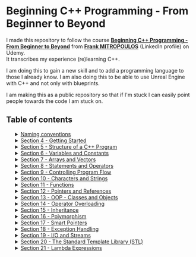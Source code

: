 # Beginning C++ Programming - From Beginner to Beyond

I made this repository to follow the course [**Beginning C++ Programming - From Beginner to Beyond**](https://www.udemy.com/course/beginning-c-plus-plus-programming/) from [**Frank MITROPOULOS**](https://www.linkedin.com/in/frank-j-mitropoulos/) (LinkedIn profile) on Udemy. <br>
It transcribes my experience (re)learning C++.

I am doing this to gain a new skill and to add a programming language to those I already know. I am also doing this to be able to use Unreal Engine with C++ and not only with blueprints.

I am making this as a public repository so that if I'm stuck I can easily point people towards the code I am stuck on.


## Table of contents
<ol>
   <details>
      <summary><a href="https://github.com/Cedro23/BeginningCPP/tree/master/Naming%20Convention">Naming conventions</a></summary>
      <ol>
         <li><a href="https://github.com/Cedro23/BeginningCPP/tree/master/Naming%20Convention#classes-and-class-attributes-">Classes and class attributes</a></li>
         <li><a href="https://github.com/Cedro23/BeginningCPP/tree/master/Naming%20Convention#functions-and-function-arguments-">Functions and Function arguments</a></li>
         <li><a href="https://github.com/Cedro23/BeginningCPP/tree/master/Naming%20Convention#variables-">Variables</a></li>
         <li><a href="https://github.com/Cedro23/BeginningCPP/tree/master/Naming%20Convention#constants-">Constants</a></li>
         <li><a href="https://github.com/Cedro23/BeginningCPP/tree/master/Naming%20Convention#file-naming-">File naming</a></li>
      </ol>
   </details>
   <details>
      <summary><a href="https://github.com/Cedro23/BeginningCPP/tree/master/Section%204/FirstProgram">Section 4 - Getting Started</a></summary>
      <ol>
         <li><a href="https://github.com/Cedro23/BeginningCPP/tree/master/Section%204#ides-functionalities-">IDEs functionalities</a></li>
         <li><a href="https://github.com/Cedro23/BeginningCPP/tree/master/Section%204#compiler-errors-">Compiler errors</a></li>
         <li><a href="https://github.com/Cedro23/BeginningCPP/tree/master/Section%204#compiler-warnings-">Compiler warnings</a></li>
         <li><a href="https://github.com/Cedro23/BeginningCPP/tree/master/Section%204#linker-errors-">Linker errors</a></li>
         <li><a href="https://github.com/Cedro23/BeginningCPP/tree/master/Section%204#runtime-errors-">Runtime errors</a></li>
         <li><a href="https://github.com/Cedro23/BeginningCPP/tree/master/Section%204#logic-errors-">Logic errors</a></li>
         <li><a href="https://github.com/Cedro23/BeginningCPP/tree/master/Section%204#section-challenge-">Section challenge</a></li>
         <li><a href="https://github.com/Cedro23/BeginningCPP/tree/master/Section%204#section-quizz-">Section quizz</a></li>
      </ol>
   </details>
   <details>
      <summary><a href="https://github.com/Cedro23/BeginningCPP/tree/master/Section%205">Section 5 - Structure of a C++ Program</a></summary>
      <ol>
         <li><a href="https://github.com/Cedro23/BeginningCPP/blob/master/Section%205/README.md#syntax-">Syntax</a></li>
	 <li><a href="https://github.com/Cedro23/BeginningCPP/blob/master/Section%205/README.md#preprocessor-and-preprocessor-directives-">Preprocessor and preprocessor directives</a></li>
	 <li><a href="https://github.com/Cedro23/BeginningCPP/blob/master/Section%205/README.md#comments-">Comments</a></li>
         <li><a href="https://github.com/Cedro23/BeginningCPP/blob/master/Section%205/README.md#the-main-function-">The main() function</a></li>
	 <li><a href="https://github.com/Cedro23/BeginningCPP/blob/master/Section%205/README.md#namespaces-">Namespaces</a></li>
      	 <li><a href="https://github.com/Cedro23/BeginningCPP/blob/master/Section%205/README.md#basic-input-and-output-io-using-cin-and-cout-">Basic Input and Output (I/O) using cin and cout</a></li>
         <li><a href="https://github.com/Cedro23/BeginningCPP/blob/master/Section%205/README.md#section-challenge-">Section challenge</a></li>
         <li><a href="https://github.com/Cedro23/BeginningCPP/blob/master/Section%205/README.md#section-quizz-">Section quizz</a></li>
      </ol>
   </details>
   <details>
      <summary><a href="#section_6">Section 6 - Variables and Constants</a></summary>
      <ol>
         <li><a href="#section_6_challenge">Section challenge</a></li>
         <li><a href="#section_6_quizz">Section quizz</a></li>
      </ol>
   </details>
   <details>
      <summary><a href="#section_7">Section 7 - Arrays and Vectors</a></summary>
      <ol>
         <li><a href="#section_7_challenge">Section challenge</a></li>
         <li><a href="#section_7_quizz">Section quizz</a></li>
      </ol>
   </details>
   <details>
      <summary><a href="#section_8">Section 8 - Statements and Operators</a></summary>
      <ol>
         <li><a href="#section_8_challenge">Section challenge</a></li>
         <li><a href="#section_8_quizz">Section quizz</a></li>
      </ol>
   </details>
   <details>
      <summary><a href="#section_9">Section 9 - Controlling Program Flow</a></summary>
      <ol>
         <li><a href="#section_9_challenge">Section challenge</a></li>
         <li><a href="#section_9_quizz">Section quizz</a></li>
      </ol>
   </details>
   <details>
      <summary><a href="#section_10">Section 10 - Characters and Strings</a></summary>
      <ol>
         <li><a href="#section_10_challenge">Section challenge</a></li>
         <li><a href="#section_10_quizz">Section quizz</a></li>
      </ol>
   </details>
   <details>
      <summary><a href="#section_11">Section 11 - Functions</a></summary>
      <ol>
         <li><a href="#section_11_challenge">Section challenge</a></li>
         <li><a href="#section_11_quizz">Section quizz</a></li>
      </ol>
   </details>
   <details>
      <summary><a href="#section_12">Section 12 - Pointers and References</a></summary>
      <ol>
         <li><a href="#section_12_challenge">Section challenge</a></li>
         <li><a href="#section_12_quizz">Section quizz</a></li>
      </ol>
   </details>
   <details>
      <summary><a href="#section_13">Section 13 - OOP - Classes and Objects</a></summary>
      <ol>
         <li><a href="#section_13_challenge">Section challenge</a></li>
         <li><a href="#section_13_quizz">Section quizz</a></li>
      </ol>
   </details>
   <details>
      <summary><a href="#section_14">Section 14 - Operator Overloading</a></summary>
      <ol>
         <li><a href="#section_14_challenge">Section challenge</a></li>
         <li><a href="#section_14_quizz">Section quizz</a></li>
      </ol>
   </details>
   <details>
      <summary><a href="#section_15">Section 15 - Inheritance</a></summary>
      <ol>
         <li><a href="#section_15_challenge">Section challenge</a></li>
         <li><a href="#section_15_quizz">Section quizz</a></li>
      </ol>
   </details>
   <details>
      <summary><a href="#section_16">Section 16 - Polymorphism</a></summary>
      <ol>
         <li><a href="#section_16_challenge">Section challenge</a></li>
         <li><a href="#section_16_quizz">Section quizz</a></li>
      </ol>
   </details>
   <details>
      <summary><a href="#section_17">Section 17 - Smart Pointers</a></summary>
      <ol>
         <li><a href="#section_17_challenge">Section challenge</a></li>
         <li><a href="#section_17_quizz">Section quizz</a></li>
      </ol>
   </details>
   <details>
      <summary><a href="#section_18">Section 18 - Exception Handling</a></summary>
      <ol>
         <li><a href="#section_18_challenge">Section challenge</a></li>
         <li><a href="#section_18_quizz">Section quizz</a></li>
      </ol>
   </details>
   <details>
      <summary><a href="#section_19">Section 19 - I/O and Streams</a></summary>
      <ol>
         <li><a href="#section_19_challenge">Section challenge</a></li>
         <li><a href="#section_19_quizz">Section quizz</a></li>
      </ol>
   </details>
   <details>
      <summary><a href="#section_20">Section 20 - The Standard Template Library (STL)</a></summary>
      <ol>
         <li><a href="#section_20_challenge">Section challenge</a></li>
         <li><a href="#section_20_quizz">Section quizz</a></li>
      </ol>
   </details>
   <details>
      <summary><a href="#section_21">Section 21 - Lambda Expressions</a></summary>
      <ol>
         <li><a href="#section_21_challenge">Section challenge</a></li>
         <li><a href="#section_21_quizz">Section quizz</a></li>
      </ol>
   </details>
</ol>

